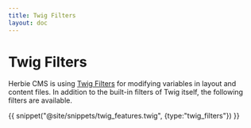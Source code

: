 ```yaml
---
title: Twig Filters
layout: doc
---
```


# Twig Filters

Herbie CMS is using [Twig Filters](https://twig.symfony.com/doc/3.x/filters/index.html) for modifying variables in layout and content files.
In addition to the built-in filters of Twig itself, the following filters are available.

{{ snippet("@site/snippets/twig_features.twig", {type:"twig_filters"}) }}
